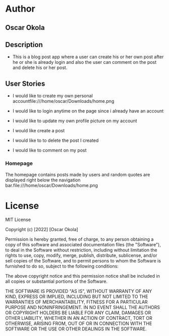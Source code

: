 # Author
## Oscar Okola
## Description
+ This is a blog post app where a user can create his or her own post after he or she is already login        and also the  user can comment on the post and delete his or her post.

## User Stories
+ I would like to create my own personal accountfile:///home/oscar/Downloads/home.png

+ I would like to login anytime on the page since i  already have an account
+ I would like to update my own profile picture on my account
+ I would like create a post
+ I would like to to delete the post I created 
+ I would like to comment on my post

### Homepage
The homepage contains posts made by users and random quotes are displayed right below the navigation bar.file:///home/oscar/Downloads/home.png


# License
 MIT License

Copyright (c) [2022] [Oscar Okola]

Permission is hereby granted, free of charge, to any person obtaining a copy
of this software and associated documentation files (the "Software"), to deal
in the Software without restriction, including without limitation the rights
to use, copy, modify, merge, publish, distribute, sublicense, and/or sell
copies of the Software, and to permit persons to whom the Software is
furnished to do so, subject to the following conditions:

The above copyright notice and this permission notice shall be included in all
copies or substantial portions of the Software.

THE SOFTWARE IS PROVIDED "AS IS", WITHOUT WARRANTY OF ANY KIND, EXPRESS OR
IMPLIED, INCLUDING BUT NOT LIMITED TO THE WARRANTIES OF MERCHANTABILITY,
FITNESS FOR A PARTICULAR PURPOSE AND NONINFRINGEMENT. IN NO EVENT SHALL THE
AUTHORS OR COPYRIGHT HOLDERS BE LIABLE FOR ANY CLAIM, DAMAGES OR OTHER
LIABILITY, WHETHER IN AN ACTION OF CONTRACT, TORT OR OTHERWISE, ARISING FROM,
OUT OF OR IN CONNECTION WITH THE SOFTWARE OR THE USE OR OTHER DEALINGS IN THE
SOFTWARE.

